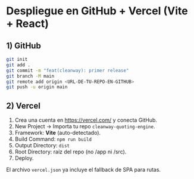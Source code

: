 # Despliegue en GitHub + Vercel (Vite + React)

## 1) GitHub
```bash
git init
git add .
git commit -m "feat(cleanway): primer release"
git branch -M main
git remote add origin <URL-DE-TU-REPO-EN-GITHUB>
git push -u origin main
```

## 2) Vercel
1. Crea una cuenta en https://vercel.com/ y conecta GitHub.
2. New Project → Importa tu repo `cleanway-quoting-engine`.
3. Framework: **Vite** (auto-detectado).
4. Build Command: `npm run build`
5. Output Directory: `dist`
6. Root Directory: raíz del repo (no /app ni /src).
7. Deploy.

El archivo `vercel.json` ya incluye el fallback de SPA para rutas.
